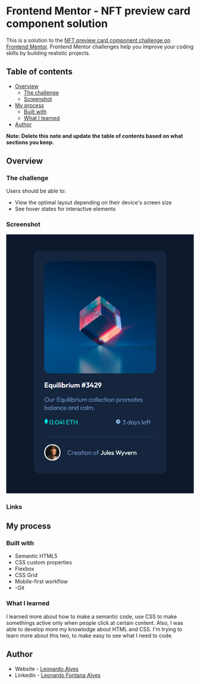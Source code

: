 # Frontend Mentor - NFT preview card component solution

This is a solution to the [NFT preview card component challenge on Frontend Mentor](https://www.frontendmentor.io/challenges/nft-preview-card-component-SbdUL_w0U). Frontend Mentor challenges help you improve your coding skills by building realistic projects. 

## Table of contents

- [Overview](#overview)
  - [The challenge](#the-challenge)
  - [Screenshot](#screenshot)
- [My process](#my-process)
  - [Built with](#built-with)
  - [What I learned](#what-i-learned)
- [Author](#author)

**Note: Delete this note and update the table of contents based on what sections you keep.**

## Overview

### The challenge

Users should be able to:

- View the optimal layout depending on their device's screen size
- See hover states for interactive elements

### Screenshot

![](screeshot.png)

### Links

## My process

### Built with

- Semantic HTML5
- CSS custom properties
- Flexbox
- CSS Grid
- Mobile-first workflow
- -Git

### What I learned

I learned more about how to make a semantic code, use CSS to make somethings active only when people click at certain content.
Also, I was able to develop more my knowlodge about HTML and CSS. I'm trying to learn more about this two, to make easy to see what I need to code.

## Author

- Website - [Leonardo Alves](https://leoofalves.github.io/site-Leonardo-Alves/)
- Linkedin - [Leonardo Fontana Alves](https://www.linkedin.com/in/leoofalves/)

